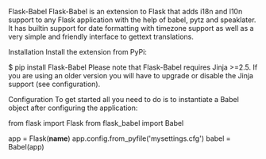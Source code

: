 Flask-Babel
Flask-Babel is an extension to Flask that adds i18n and l10n support to any Flask application with the help of babel, pytz and speaklater. It has builtin support for date formatting with timezone support as well as a very simple and friendly interface to gettext translations.

Installation
Install the extension from PyPi:

$ pip install Flask-Babel
Please note that Flask-Babel requires Jinja >=2.5. If you are using an older version you will have to upgrade or disable the Jinja support (see configuration).

Configuration
To get started all you need to do is to instantiate a Babel object after configuring the application:

from flask import Flask
from flask_babel import Babel

app = Flask(__name__)
app.config.from_pyfile('mysettings.cfg')
babel = Babel(app)
